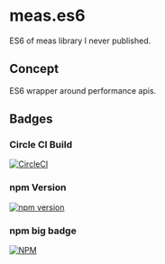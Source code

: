 # meas.es6
ES6 of meas library I never published.

## Concept

ES6 wrapper around performance apis.

## Badges

<!-- ### Coveralls

[![Coverage Status](https://coveralls.io/repos/github/cbuteau/typetools/badge.svg)](https://coveralls.io/github/cbuteau/typetools) -->

### Circle CI Build

[![CircleCI](https://circleci.com/gh/cbuteau/meas.es6.svg?style=svg)](https://circleci.com/gh/cbuteau/meas.es6)

### npm Version

[![npm version](http://img.shields.io/npm/v/meas.es.svg?style=flat)](https://npmjs.org/package/meas "View this project on npm")


### npm big badge

[![NPM](https://nodei.co/npm/meas.es.png)](https://nodei.co/npm/meas/)
